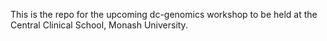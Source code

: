This is the repo for the upcoming dc-genomics workshop to be held at the Central Clinical School, Monash University. 